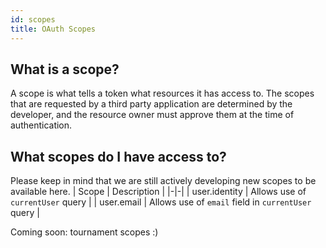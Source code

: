 ```yaml
---
id: scopes
title: OAuth Scopes
---
```


## What is a scope?

A scope is what tells a token what resources it has access to. The scopes that are requested by a
third party application are determined by the developer, and the resource owner must approve them at
the time of authentication.

## What scopes do I have access to?

Please keep in mind that we are still actively developing new scopes to be available here.
| Scope | Description |
|-|-|
| user.identity | Allows use of `currentUser` query |
| user.email | Allows use of `email` field in `currentUser` query |

Coming soon: tournament scopes :)
